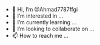 - 👋 Hi, I’m @Ahmad7787ffgi
- 👀 I’m interested in ...
- 🌱 I’m currently learning ...
- 💞️ I’m looking to collaborate on ...
- 📫 How to reach me ...

<!---
Ahmad7787ffgi/Ahmad7787ffgi is a ✨ special ✨ repository because its `README.md` (this file) appears on your GitHub profile.
You can click the Preview link to take a look at your changes.
--->

